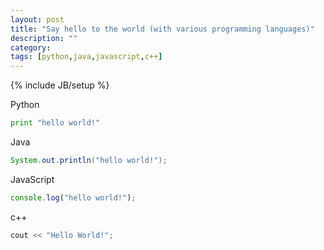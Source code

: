 ```yaml
---
layout: post
title: "Say hello to the world (with various programming languages)"
description: ""
category: 
tags: [python,java,javascript,c++]
---
```

{% include JB/setup %}

Python
```python
print "hello world!"
```

Java
```java
System.out.println("hello world!");
```

JavaScript
```javascript
console.log("hello world!");
```

c++
```cpp
cout << "Hello World!";
```
